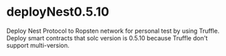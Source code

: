 # deployNest0.5.10
Deploy Nest Protocol to Ropsten network for personal test by using Truffle.
Deploy smart contracts that solc version is 0.5.10 because Truffle don't support multi-version. 
